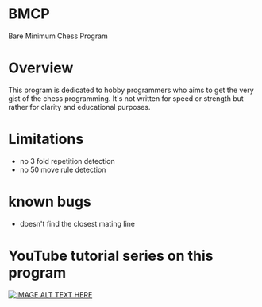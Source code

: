 # BMCP
Bare Minimum Chess Program

# Overview
This program is dedicated to hobby programmers who
aims to get the very gist of the chess programming.
It's not written for speed or strength but rather
for clarity and educational purposes.

# Limitations
  - no 3 fold repetition detection
  - no 50 move rule detection

# known bugs
  - doesn't find the closest mating line

# YouTube tutorial series on this program
[![IMAGE ALT TEXT HERE](https://img.youtube.com/vi/927rfAPHX6E/0.jpg)](https://www.youtube.com/watch?v=927rfAPHX6E&list=PLLfIBXQeu3abJwgFt7JPFGVpxazkGoh16)
